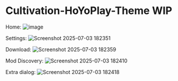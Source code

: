 # Cultivation-HoYoPlay-Theme WIP
Home:
![image](https://github.com/user-attachments/assets/4ffab5cb-e133-44fb-be3a-bd9bc7d8ff1d)

Settings:
![Screenshot 2025-07-03 182351](https://github.com/user-attachments/assets/dafa348a-4565-460e-ad0b-dee8bf4ea2c0)

Download:
![Screenshot 2025-07-03 182359](https://github.com/user-attachments/assets/7609a48a-210b-4c59-b053-dfb3c0aa44b2)

Mod Discovery:
![Screenshot 2025-07-03 182410](https://github.com/user-attachments/assets/d6fea600-92a7-455a-a35f-7f22235627c2)

Extra dialog:
![Screenshot 2025-07-03 182418](https://github.com/user-attachments/assets/f3d63918-a3f0-4d32-8f0e-1c067778234f)
